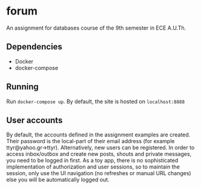 # forum
An assignment for databases course of the 9th semester in ECE A.U.Th.
## Dependencies
- Docker
- docker-compose
## Running
Run `docker-compose up`. By default, the site is hosted on `localhost:8888`
## User accounts
By default, the accounts defined in the assignment examples are created. Their password is the local-part of their email address (for example ttyr@yahoo.gr->ttyr). Alternatively, new users can be registered. In order to access inbox/outbox and create new posts, shouts and private messages, you need to be logged in first. As a toy app, there is no sophisticated implementation of authorization and user sessions, so to maintain the session, only use the UI navigation (no refreshes or manual URL changes) else you will be automatically logged out.

